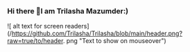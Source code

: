 ### Hi there 👋I am Trilasha Mazumder:)
![ alt text for screen readers](/https://github.com/Trilasha/Trilasha/blob/main/header.png?raw=true/to/header. png "Text to show on mouseover") 
<!--
**Trilasha/Trilasha** is a ✨ _special_ ✨ repository because its `README.md` (this file) appears on your GitHub profile.

Here are some ideas to get you started:

- 🔭 I’m currently working on ...
- 🌱 I’m currently learning ...
- 👯 I’m looking to collaborate on ...
- 🤔 I’m looking for help with ...
- 💬 Ask me about ...
- 📫 How to reach me: ...
- 😄 Pronouns: ...
- ⚡ Fun fact: ...
-->
